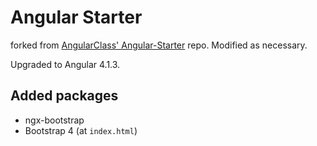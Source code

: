 # Angular Starter

forked from [AngularClass' Angular-Starter](https://github.com/AngularClass/angular-starter) repo. Modified as necessary.

Upgraded to Angular 4.1.3.

## Added packages

  * ngx-bootstrap
  * Bootstrap 4 (at `index.html`)

